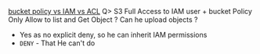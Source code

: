 [bucket policy vs IAM vs ACL](https://aws.amazon.com/blogs/security/iam-policies-and-bucket-policies-and-acls-oh-my-controlling-access-to-s3-resources/)
Q> S3 Full Access to IAM user + bucket Policy Only Allow to list and Get Object ? Can he upload objects ?
- Yes as no explicit deny, so he can inherit IAM permissions
- `DENY` - That He can't do 

